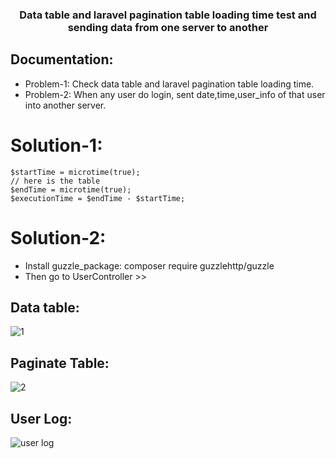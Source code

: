 <h3 align="center"> Data table and laravel pagination table loading time test and sending data from one server to another</h3>

## Documentation:
* Problem-1: Check data table and laravel pagination table loading time.
* Problem-2: When any user do login, sent date,time,user_info of that user into another server.

# Solution-1:
    $startTime = microtime(true);
    // here is the table
    $endTime = microtime(true);
    $executionTime = $endTime - $startTime;

# Solution-2:
* Install guzzle_package: composer require guzzlehttp/guzzle
* Then go to UserController >> 

## Data table:

![1](https://github.com/Selim1710/Data_Table_Loading_Time_Test/assets/93088169/315a9c2f-ece1-4c7d-a3a2-fef77838ba60)



## Paginate Table:

![2](https://github.com/Selim1710/Data_Table_Loading_Time_Test/assets/93088169/637221ae-1a5c-4034-a12d-0fa0dcee1a70)


## User Log:

![user log](https://github.com/Selim1710/Data_Table_Loading_Time_Test_and_Sending-_data_one_server_to_another/assets/93088169/8074f9e8-85ff-49f2-9c35-2efd3e30f70e)
